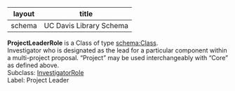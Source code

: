 | layout| title |
| ------------- |:-------------:|
| schema     | UC Davis Library Schema    |

**ProjectLeaderRole** is a Class of type [schema:Class](http://schema.org/Class). <br /> 
Investigator who is designated as the lead for a particular component within a multi-project proposal. “Project” may be used interchangeably with “Core” as defined above.<br />
Subclass: [InvestigatorRole](http://vivoweb.org/ontology/core#InvestigatorRole)<br /> Label: Project Leader<br /> 
